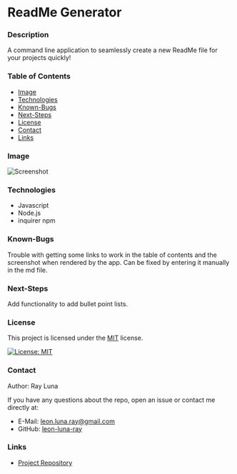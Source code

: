 

  # ReadMe Generator

  ### Description

  A command line application to seamlessly create a new ReadMe file for your projects quickly!

  ### Table of Contents

  * [Image](#image)
  * [Technologies](#technologies)
  * [Known-Bugs](#known-bugs)
  * [Next-Steps](#next-steps)
  * [License](#License)
  * [Contact](#contact)
  * [Links](#Links)

  ### Image

  ![Screenshot](https://github.com/leon-luna-ray/hw09-readme-generator/blob/main/assets/images/app-screenshot.png)

  ### Technologies

  - Javascript
  - Node.js
  - inquirer npm

  ### Known-Bugs

  Trouble with getting some links to work in the table of contents and the screenshot when rendered by the app. Can be fixed by entering it manually in the md file.

  ### Next-Steps

  Add functionality to add bullet point lists.

  ### License

  This project is licensed under the [MIT](https://opensource.org/licenses/MIT) license.

  [![License: MIT](https://img.shields.io/badge/License-MIT-yellow.svg)](https://opensource.org/licenses/MIT) 
  
  ### Contact

  Author: Ray Luna 

  If you have any questions about the repo, open an issue or contact me directly at:
  - E-Mail: leon.luna.ray@gmail.com
  - GitHub: [leon-luna-ray](https://github.com/leon-luna-ray)

  ### Links

  - [Project Repository](https://github.com/leon-luna-ray/hw09-readme-generator)

  